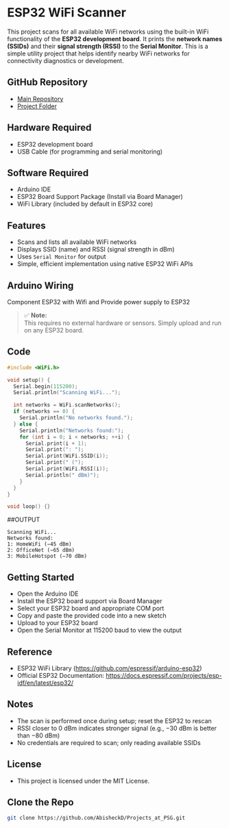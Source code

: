 # ESP32 WiFi Scanner

This project scans for all available WiFi networks using the built-in WiFi functionality of the **ESP32 development board**. It prints the **network names (SSIDs)** and their **signal strength (RSSI)** to the **Serial Monitor**. This is a simple utility project that helps identify nearby WiFi networks for connectivity diagnostics or development.

## GitHub Repository

- [Main Repository](https://github.com/AbisheckD/Projects_at_PSG/tree/main)
- [Project Folder](https://github.com/AbisheckD/Projects_at_PSG/tree/main/WiFi_Scanner)

## Hardware Required

- ESP32 development board
- USB Cable (for programming and serial monitoring)

## Software Required

- Arduino IDE
- ESP32 Board Support Package (Install via Board Manager)
- WiFi Library (included by default in ESP32 core)

## Features

- Scans and lists all available WiFi networks
- Displays SSID (name) and RSSI (signal strength in dBm)
- Uses `Serial Monitor` for output
- Simple, efficient implementation using native ESP32 WiFi APIs

## Arduino Wiring

Component ESP32 with Wifi and Provide power supply to ESP32  

> ✅ **Note:**  
> This requires no external hardware or sensors. Simply upload and run on any ESP32 board.

## Code

```c
#include <WiFi.h>

void setup() {
  Serial.begin(115200);
  Serial.println("Scanning WiFi...");

  int networks = WiFi.scanNetworks();
  if (networks == 0) {
    Serial.println("No networks found.");
  } else {
    Serial.println("Networks found:");
    for (int i = 0; i < networks; ++i) {
      Serial.print(i + 1);
      Serial.print(": ");
      Serial.print(WiFi.SSID(i));
      Serial.print(" (");
      Serial.print(WiFi.RSSI(i));
      Serial.println(" dBm)");
    }
  }
}

void loop() {}
```
##OUTPUT
```yash
Scanning WiFi...
Networks found:
1: HomeWiFi (−45 dBm)
2: OfficeNet (−65 dBm)
3: MobileHotspot (−70 dBm)
```

## Getting Started

- Open the Arduino IDE
- Install the ESP32 board support via Board Manager
- Select your ESP32 board and appropriate COM port
- Copy and paste the provided code into a new sketch
- Upload to your ESP32 board
- Open the Serial Monitor at 115200 baud to view the output

## Reference

- ESP32 WiFi Library (https://github.com/espressif/arduino-esp32)
- Official ESP32 Documentation: https://docs.espressif.com/projects/esp-idf/en/latest/esp32/

## Notes

- The scan is performed once during setup; reset the ESP32 to rescan
- RSSI closer to 0 dBm indicates stronger signal (e.g., −30 dBm is better than −80 dBm)
- No credentials are required to scan; only reading available SSIDs

## License

- This project is licensed under the MIT License.

## Clone the Repo

```bash
git clone https://github.com/AbisheckD/Projects_at_PSG.git
```
